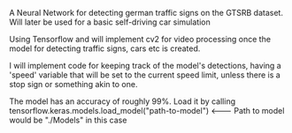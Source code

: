 A Neural Network for detecting german traffic signs on the GTSRB dataset. Will later be used for a basic self-driving car simulation

Using Tensorflow and will implement cv2 for video processing once the model for detecting traffic signs, cars etc is created.

I will implement code for keeping track of the model's detections, having a 'speed' variable that will be set to the current speed limit, unless there is a stop sign or something akin to one.

The model has an accuracy of roughly 99%. Load it by calling tensorflow.keras.models.load_model("path-to-model") <--- Path to model would be "./Models" in this case
